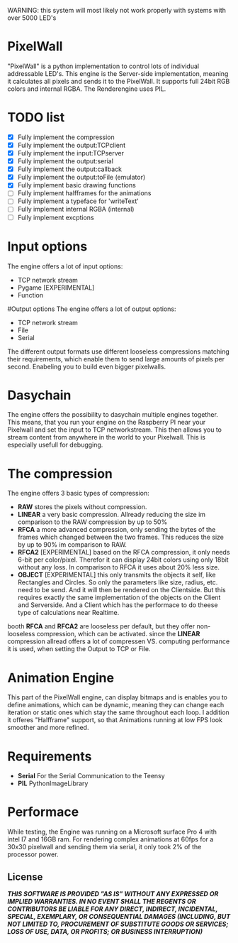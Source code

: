 WARNING: this system will most likely not work properly with systems with over 5000 LED's

# PixelWall
"PixelWall" is a python implementation to control lots of individual addressable LED's. This engine is the Server-side implementation, meaning it calculates all pixels and sends it to the PixelWall. It supports full 24bit RGB colors and internal RGBA.
The Renderengine uses PIL.
# TODO list

- [x] Fully implement the compression
- [x] Fully implement the output:TCPclient
- [x] Fully implement the input:TCPserver
- [x] Fully implement the output:serial
- [x] Fully implement the output:callback
- [x] Fully implement the output:toFile (emulator)
- [x] Fully implement basic drawing functions
- [ ] Fully implement halfframes for the animations
- [ ] Fully implement a typeface for 'writeText'
- [ ] Fully implement internal RGBA (internal)
- [ ] Fully implement excptions

# Input options
The engine offers a lot of input options:
 * TCP network stream
 * Pygame [EXPERIMENTAL]
 * Function 

#Output options
The engine offers a lot of output options:
 * TCP network stream 
 * File 
 * Serial

The different output formats use different looseless compressions matching their requirements, which enable them to send large amounts of pixels per second. Enabeling you to build even bigger pixelwalls.

# Dasychain
The engine offers the possibility to dasychain multiple engines together. This means, that you run your engine on the Raspberry PI near your Pixelwall and set the input to TCP networkstream. This then allows you to stream content from anywhere in the world to your Pixelwall. 
This is especially usefull for debugging.

# The compression
The engine offers 3 basic types of compression:
 * **RAW** stores the pixels without compression. 
 * **LINEAR** a very basic compression. Allready reducing the size im comparison to the RAW compression by up to 50%
 * **RFCA** a more advanced compression, only sending the bytes of the frames which changed between the two frames. This reduces the size by up to 90% im comparison to RAW.
 * **RFCA2** [EXPERIMENTAL] based on the RFCA compression, it only needs 6-bit per color/pixel. Therefor it can display 24bit colors using only 18bit without any loss. In comparison to RFCA it uses about 20% less size.
 * **OBJECT** [EXPERIMENTAL] this only transmits the objects it self, like Rectangles and Circles. So only the parameters like size,  radius, etc. need to be send. And it will then be rendered on the Clientside. But this requires exactly the same implementation of the objects on the Client and Serverside. And a Client which has the performace to do theese type of calculations near Realtime.
 
booth **RFCA** and **RFCA2** are looseless per default, but they offer non-looseless compression, which can be activated.
since the **LINEAR** compression allread offers a lot of compressen VS. computing performance it is used, when setting the Output to TCP or File.

# Animation Engine
This part of the PixelWall engine, can display bitmaps and is enables you to define animations, which can be dynamic, meaning they can change each iteration or static ones which stay the same throughout each loop. I addition it offeres "Halfframe" support, so that Animations running at low FPS look smoother and more refined.

# Requirements
* **Serial** For the Serial Communication to the Teensy
* **PIL** PythonImageLibrary

# Performace
While testing, the Engine was running on a Microsoft surface Pro 4 with intel I7 and 16GB ram. For rendering complex animations at 60fps for a 30x30 pixelwall and sending them via serial, it only took 2% of the processor power.

## License

*****THIS SOFTWARE IS PROVIDED "AS IS" WITHOUT ANY EXPRESSED OR IMPLIED WARRANTIES. IN NO EVENT SHALL THE REGENTS OR CONTRIBUTORS BE LIABLE FOR ANY DIRECT, INDIRECT, INCIDENTAL, SPECIAL, EXEMPLARY, OR CONSEQUENTIAL DAMAGES (INCLUDING, BUT NOT LIMITED TO, PROCUREMENT OF SUBSTITUTE GOODS OR SERVICES; LOSS OF USE, DATA, OR PROFITS; OR BUSINESS INTERRUPTION)*****

